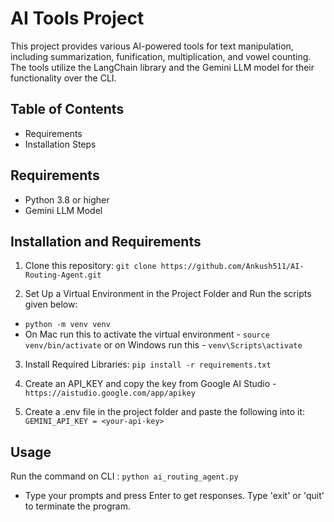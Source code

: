 # AI Tools Project

This project provides various AI-powered tools for text manipulation, including summarization, funification, multiplication, and vowel counting. The tools utilize the LangChain library and the Gemini LLM model for their functionality over the CLI.

## Table of Contents
- Requirements
- Installation Steps

## Requirements

- Python 3.8 or higher
- Gemini LLM Model

## Installation and Requirements

1. Clone this repository: `git clone https://github.com/Ankush511/AI-Routing-Agent.git`

2. Set Up a Virtual Environment in the Project Folder and Run the scripts given below:
  * `python -m venv venv`
  * On Mac run this to activate the virtual environment - `source venv/bin/activate` or on Windows run this - `venv\Scripts\activate`

3. Install Required Libraries: `pip install -r requirements.txt`

4. Create an API_KEY and copy the key from Google AI Studio - `https://aistudio.google.com/app/apikey`

5. Create a .env file in the project folder and paste the following into it:
  `GEMINI_API_KEY = <your-api-key>`

## Usage

Run the command on CLI : `python ai_routing_agent.py`

* Type your prompts and press Enter to get responses. Type 'exit' or 'quit' to terminate the program.

